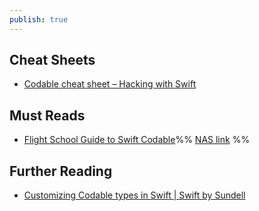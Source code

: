 ```yaml
---
publish: true
---
```

## Cheat Sheets
- [Codable cheat sheet – Hacking with Swift](https://www.hackingwithswift.com/articles/119/codable-cheat-sheet) 
## Must Reads
- [Flight School Guide to Swift Codable](https://flight.school/books/codable/)%% [NAS link](https://NAS-Lyons.quickconnect.to/d/f/yJA69ltrlKh8mOcf37doyvykDoxbBVqL) %%



## Further Reading
- [Customizing Codable types in Swift | Swift by Sundell](https://www.swiftbysundell.com/articles/customizing-codable-types-in-swift/) 